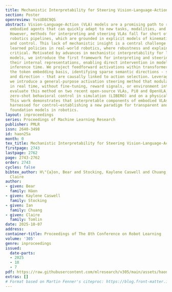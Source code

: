 ```yaml
---
title: Mechanistic Interpretability for Steering Vision-Language-Action Models
section: Poster
openreview: YvsUD8C9QS
abstract: Vision-Language-Action (VLA) models are a promising path to realizing generalist
  embodied agents that can quickly adapt to new tasks, modalities, and environments.
  However, methods for interpreting and steering VLAs fall far short of classical
  robotics pipelines, which are grounded in explicit models of kinematics, dynamics,
  and control. This lack of mechanistic insight is a central challenge for deploying
  learned policies in real-world robotics, where robustness and explainability are
  critical. Motivated by advances in mechanistic interpretability for large language
  models, we introduce the first framework for interpreting and steering VLAs via
  their internal representations, enabling direct intervention in model behavior at
  inference time. We project feedforward activations within transformer layers onto
  the token embedding basis, identifying sparse semantic directions - such as speed
  and direction - that are causally linked to action selection. Leveraging these findings,
  we introduce a general-purpose activation steering method that modulates behavior
  in real time, without fine-tuning, reward signals, or environment interaction. We
  evaluate this method on two recent open-source VLAs, Pi0 and OpenVLA, and demonstrate
  zero-shot behavioral control in simulation (LIBERO) and on a physical robot (UR5).
  This work demonstrates that interpretable components of embodied VLAs can be systematically
  harnessed for control—establishing a new paradigm for transparent and steerable
  foundation models in robotics.
layout: inproceedings
series: Proceedings of Machine Learning Research
publisher: PMLR
issn: 2640-3498
id: haon25a
month: 0
tex_title: Mechanistic Interpretability for Steering Vision-Language-Action Models
firstpage: 2743
lastpage: 2762
page: 2743-2762
order: 2743
cycles: false
bibtex_author: H\"{a}on, Bear and Stocking, Kaylene Caswell and Chuang, Ian and Tomlin,
  Claire
author:
- given: Bear
  family: Häon
- given: Kaylene Caswell
  family: Stocking
- given: Ian
  family: Chuang
- given: Claire
  family: Tomlin
date: 2025-10-07
address:
container-title: Proceedings of The 8th Conference on Robot Learning
volume: '305'
genre: inproceedings
issued:
  date-parts:
  - 2025
  - 10
  - 7
pdf: https://raw.githubusercontent.com/mlresearch/v305/main/assets/haon25a/haon25a.pdf
extras: []
# Format based on Martin Fenner's citeproc: https://blog.front-matter.io/posts/citeproc-yaml-for-bibliographies/
---
```

